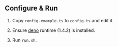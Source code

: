 ## Configure & Run

1) Copy `config.example.ts` to `config.ts` and edit it.

2) Ensure [deno](https://deno.land/) runtime (1.4.2) is installed.

3) Run `run.sh`.
